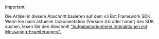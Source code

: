 > [!Important]
> Die Artikel in diesem Abschnitt basieren auf dem v3 Bot Framework SDK. Wenn Sie nach aktueller Dokumentation (Version 4.6 oder höher) des SDK suchen, lesen Sie den Abschnitt ["Aufgabenorientierte Interaktionen mit Messaging-Erweiterungen".](~/messaging-extensions/what-are-messaging-extensions.md)
